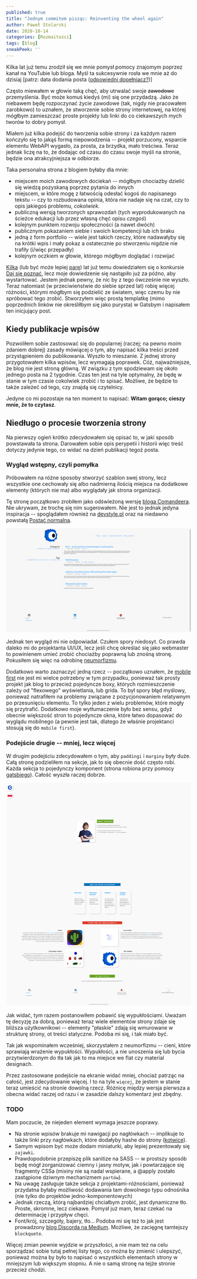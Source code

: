 ```yaml
---
published: true
title: "Jednym commitem pisząc: Reinventing the wheel again"
author: Paweł Stolarski
date: 2020-10-14
categories: [Rozmaitości]
tags: [blog]
sneakPeek: ''
---
```


Kilka lat już temu zrodził się we mnie pomysł pomocy znajomym poprzez kanał na YouTubie lub bloga.
Myśl ta sukcesywnie rosła we mnie aż do dzisiaj [patrz: data dodania posta ([odpowiedni dopełniacz?](https://sjp.pwn.pl/poradnia/haslo/post;7717.html))]

Często miewałem w głowie taką chęć, aby utrwalać swoje ~~zawodowe~~ przemyślenia. Być może komuś kiedyś (mi) się one przydadzą.
Jako że niebawem będę rozpoczynać życie zawodowe (tak, nigdy nie pracowałem zarobkowo) to uznałem,
że stworzenie sobie strony internetowej, na której mógłbym zamieszczać proste projekty lub linki do co ciekawszych mych tworów to dobry pomysł.

Miałem już kilka podejść do tworzenia sobie strony i za każdym razem kończyło się to jakąś formą niepowodzenia --
projekt porzucony, wsparcie elementu WebAPI wygasło, za prosta, za brzydka, mało treściwa.
Teraz jednak liczę na to, że dodając od czasu do czasu swoje myśli na stronie, będzie ona atrakcyjniejsza w odbiorze.

Taka personalna strona z blogiem byłaby dla mnie:
 * miejscem moich zawodowych dociekań -- mógłbym chociażby dzielić się wiedzą pozyskaną poprzez pytania do innych
 * miejscem, w które mogę z łatwością odesłać kogoś do napisanego tekstu --
   czy to rozbudowana opinia, która nie nadaje się na czat, czy to opis jakiegoś problemu, *cokolwiek*.
 * publiczną wersją tworzonych sprawozdań (tych wyprodukowanych na ścieżce edukacji lub przez własną chęć opisu *czegoś*)
 * kolejnym punktem rozwoju społeczności (a nawet dwóch)
 * publicznym pokazaniem siebie i swoich kompetencji lub ich braku
 * jedną z form portfolio -- wiele jest takich rzeczy, które nadawałyby się na krótki wpis i mały pokaz
   a ostatecznie po stworzeniu nigdzie nie trafiły (i/więc przepadły)
 * kolejnym oczkiem w głowie, którego mógłbym doglądać i rozwijać

[Kilka](https://sjp.pl/kilka) (lub być może lepiej [parę](https://sjp.pl/kilka)) lat już temu dowiedziałem się o konkursie [Daj się poznać](https://devstyle.pl/daj-sie-poznac/),
lecz moje dowiedzenie się nastąpiło już za późno, aby wystartować. Jestem jednak pewny, że nic by z tego ówcześnie nie wyszło.
Teraz natomiast (w przeciwieństwie do siebie sprzed lat) robię więcej różności, którymi mógłbym się podzielić ze światem,
więc czemu by nie spróbować tego zrobić.
Stworzyłem więc prostą templatkę (mimo poprzednich linków nie określiłbym się jako purysta) w Gatsbym i napisałem ten inicjujący post.


## Kiedy publikacje wpisów


Pozwoliłem sobie zastosować się do popularnej (raczej; na pewno moim zdaniem dobrej)
zasady mówiącej o tym, aby napisać kilka treści przed przystąpieniem do publikowania.
Wyszło to mieszanie. Z jednej strony przygotowałem kilka wpisów, lecz wymagają poprawek.
Cóż, najważniejsze, że blog nie jest stroną główną. W związku z tym spodziewam się około
jednego posta na 2 tygodnie. Czas ten jest na tyle optymalny, że będę w stanie w tym czasie
cokolwiek zrobić i to spisać. Możliwe, że będzie to także zależeć od tego, czy znajdą się czytelnicy.

Jedyne co mi pozostaje na ten moment to napisać: **Witam gorąco; cieszy mnie, że to czytasz**.


## Niedługo o procesie tworzenia strony


Na pierwszy ogień krótko zdecydowałem się opisać to, w jaki sposób powstawała ta strona.
Darowałem sobie opis perypetii i historii więc treść dotyczy jedynie tego,
co widać na dzień publikacji tegoż posta.


### Wygląd wstępny, czyli pomyłka


Próbowałem na różne sposoby stworzyć szablon swej strony, lecz wszystkie one cechowały się albo nadmierną ilością miejsca
na dodatkowe elementy (których nie ma) albo wyglądały jak strona organizacji.

Tę stronę początkowo zrobiłem jako odświeżoną wersję [bloga Comandeera](https://blog.comandeer.pl/).
Nie ukrywam, że trochę się nim sugerowałem. Nie jest to jednak jedyna inspiracja --
spoglądałem również na [devstyle.pl](https://devstyle.pl/) oraz na niedawno powstałą [Postać normalną](https://postacnormalna.pl/).

![Pierwszy wygląd strony](./blog_1.png)

Jednak ten wygląd mi nie odpowiadał. Czułem spory niedosyt.
Co prawda daleko mi do projektanta UI/UX, lecz jeśli chcę określać się jako webmaster
to powinienem umieć zrobić chociażby poprawną lub znośną stronę.
Pokusiłem się więc na odrobinę [neumorfizmu](https://antyweb.pl/nowy-skeumorfizm-i-fluent-design-kontra-plaskie-interfejsy/).

Dodatkowo warto zaznaczyć jedną rzecz -- początkowo uznałem, że [mobile first](https://chcenawczoraj.pl/software/na-czym-polega-mobile-first-w-projektowaniu)
nie jest mi wielce potrzebny w tym przypadku, ponieważ tak prosty projekt jak blog to przecież pojedyncze boxy,
których rozmieszczenie zależy od "flexowego" wyświetlania, lub grida. To był spory błąd myślowy,
ponieważ natrafiłem na problemy związane z pozycjonowaniem relatywnym po przesunięciu elementu.
To tylko jeden z wielu problemów, które mogły się przytrafić. Dodatkowo moje wytłumaczenie było bez sensu,
gdyż obecnie większość stron to pojedyncze okna, które łatwo dopasować do wyglądu mobilnego
(a pewnie jest tak, dlatego że właśnie projektanci stosują się do `mobile first`).


### Podejście drugie -- mniej, lecz więcej


W drugim podejściu zdecydowałem o tym, aby `paddingi` i `marginy` były duże.
Całą stronę podzieliłem na sekcje, jak to się obecnie dość często robi.
Każda sekcja to pojedynczy komponent (strona robiona przy pomocy [gatsbiego](https://www.gatsbyjs.com/)).
Całość wyszła raczej dobrze.

![Zbyt wysoki screen drugiej wersji wyglądu strony](./strona_2.png)

Jak widać, tym razem postanowiłem pobawić się wypukłościami. Uważam tę decyzję za dobrą,
ponieważ teraz wiele elementów strony zdaje się bliższa użytkownikowi -- elementy "płaskie"
zdają się wmurowane w strukturę strony, ot treści statyczne. Podoba mi się, i tak miało być.

Tak jak wspominałem wcześniej, skorzystałem z neumorfizmu -- cieni, które sprawiają wrażenie wypukłości.
Wypukłości, a nie unoszenia się lub bycia przytwierdzonym do tła tak jak to ma miejsce we flat czy material designach.

Przez zastosowane podejście na ekranie widać mniej, chociaż patrząc na całość, jest zdecydowanie więcej.
I to na tyle `więcej`, że jestem w stanie teraz umieścić na stronie dowolną rzecz.
Różnicę między wersja pierwsza a obecna widać raczej od razu i w zasadzie dalszy komentarz jest zbędny.


### TODO


Mam poczucie, że niejeden element wymaga jeszcze poprawy.
  * Na stronie wpisów brakuje mi nawigacji po nagłówkach --
    implikuje to także linki przy nagłówkach, które dodałyby hashe do strony
    ([kotwice](https://pomoc.home.pl/baza-wiedzy/kotwice-wewnetrzne-i-zewnetrzne-odsylacze-na-stronie-www)).
  * Samym wpisom być może dodam miniaturki, aby lepiej prezentowały się `zajawki`.
  * Prawdopodobnie przepiszę plik sanitize na SASS -- w prostszy sposób będę mógł zorganizować
    ciemny i jasny motyw, jak i powtarzające się fragmenty CSSa
    (mixiny nie są nadal wspierane, a @apply zostało zastąpione dziwnym mechanizmem `partów`).
  * Na uwagę zasługuje także sekcja z projektami-różnościami,
    ponieważ przydatna byłaby możliwość dodawania tam dowolnego typu odnośnika (nie tylko do projektów jedno-komponentowych)
  * Jednak rzeczą, którą najbardziej chciałbym zrobić, jest dynamiczne tło. Proste, skromne, lecz ciekawe.
    Pomysł już mam, teraz czekać na determinację i przypływ chęci.
  * Font/krój, szczegóły, bajery, tło...
    Podoba mi się też to jak jest prowadzony [blog Discorda na Medium](https://blog.discord.com/). Możliwe, że zacięgnę tamtejszy `blockquete`.

Więcej zmian pewnie wyjdzie w przyszłości, a nie mam też na celu sporządzać sobie tutaj pełnej listy tego, co można by zmienić i ulepszyć,
ponieważ można by było to napisać o wszystkich elementach strony w mniejszym lub większym stopniu.
A nie o samą stronę na tejże stronie przecież chodzi.
